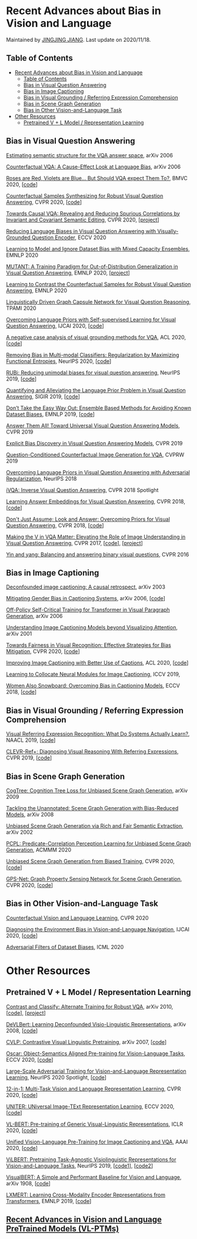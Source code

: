 # Recent Advances about Bias in Vision and Language 
Maintained by [JINGJING JIANG](https://github.com/jingjing12110). Last update on 2020/11/18. 

## Table of Contents

- [Recent Advances about Bias in Vision and Language](#recent-advances-about-bias-in-vision-and-language)
  - [Table of Contents](#table-of-contents)
  - [Bias in Visual Question Answering](#bias-in-visual-question-answering)
  - [Bias in Image Captioning](#bias-in-image-captioning)
  - [Bias in Visual Grounding / Referring Expression Comprehension](#bias-in-visual-grounding--referring-expression-comprehension)
  - [Bias in Scene Graph Generation](#bias-in-scene-graph-generation)
  - [Bias in Other Vision-and-Language Task](#bias-in-other-vision-and-language-task)
- [Other Resources](#other-resources)
  - [Pretrained V + L Model / Representation Learning](#pretrained-v--l-model--representation-learning)


## Bias in Visual Question Answering

[Estimating semantic structure for the VQA answer space](https://arxiv.org/abs/2006.05726), arXiv 2006

[Counterfactual VQA: A Cause-Effect Look at Language Bias](https://arxiv.org/abs/2006.04315), arXiv 2006

[Roses are Red, Violets are Blue... But Should VQA expect Them To?](https://arxiv.org/abs/2006.05121), BMVC 2020, [[code](https://github.com/gqaood/GQA-OOD?utm_source=catalyzex.com)]

[Counterfactual Samples Synthesizing for Robust Visual Question Answering](https://arxiv.org/abs/2003.06576v1), CVPR 2020, [[code](https://github.com/yanxinzju/CSS-VQA?utm_source=catalyzex.com)]

[Towards Causal VQA: Revealing and Reducing Spurious Correlations by Invariant and Covariant Semantic Editing](https://openaccess.thecvf.com/content_CVPR_2020/papers/Agarwal_Towards_Causal_VQA_Revealing_and_Reducing_Spurious_Correlations_by_Invariant_CVPR_2020_paper.pdf), CVPR 2020, [[project](https://rakshithshetty.github.io/CausalVQA/)]

[Reducing Language Biases in Visual Question Answering with Visually-Grounded Question Encoder](https://arxiv.org/abs/2007.06198), ECCV 2020

[Learning to Model and Ignore Dataset Bias with Mixed Capacity Ensembles](https://arxiv.org/abs/2011.03856), EMNLP 2020

[MUTANT: A Training Paradigm for Out-of-Distribution Generalization in Visual Question Answering](https://arxiv.org/abs/2009.08566), EMNLP 2020, [[project](https://www.public.asu.edu/~tgokhale/)] 

[Learning to Contrast the Counterfactual Samples for Robust Visual Question Answering](https://www.aclweb.org/anthology/2020.emnlp-main.265.pdf), EMNLP 2020

[Linguistically Driven Graph Capsule Network for Visual Question Reasoning](https://arxiv.org/abs/2003.10065), TPAMI 2020

[Overcoming Language Priors with Self-supervised Learning for Visual Question Answering](https://www.ijcai.org/Proceedings/2020/0151.pdf), IJCAI 2020, [[code](https://github.com/CrossmodalGroup/SSL-VQA)]

[A negative case analysis of visual grounding methods for VQA](https://arxiv.org/abs/2004.05704), ACL 2020, [[code](https://github.com/erobic/negative_analysis_of_grounding?utm_source=catalyzex.com)]

[Removing Bias in Multi-modal Classifiers: Regularization by Maximizing Functional Entropies](https://arxiv.org/abs/2010.10802?context=cs.LG), NeurIPS 2020, [[code](https://github.com/itaigat/removing-bias-in-multi-modal-classifiers)]

[RUBi: Reducing unimodal biases for visual question answering](https://proceedings.neurips.cc/paper/2019/file/51d92be1c60d1db1d2e5e7a07da55b26-Paper.pdf), NeurIPS 2019, [[code](https://github.com/cdancette/rubi.bootstrap.pytorch)]

[Quantifying and Alleviating the Language Prior Problem in Visual Question Answering](https://dl.acm.org/doi/abs/10.1145/3331184.3331186), SIGIR 2019, [[code](https://github.com/guoyang9/vqa-prior?utm_source=catalyzex.com)]

[Don’t Take the Easy Way Out: Ensemble Based Methods for Avoiding Known Dataset Biases](https://arxiv.org/pdf/1909.03683.pdf), EMNLP 2019, [[code](https://github.com/chrisc36/debias?utm_source=catalyzex.com)]

[Answer Them All! Toward Universal Visual Question Answering Models](https://openaccess.thecvf.com/content_CVPR_2019/papers/Shrestha_Answer_Them_All_Toward_Universal_Visual_Question_Answering_Models_CVPR_2019_paper.pdf), CVPR 2019

[Explicit Bias Discovery in Visual Question Answering Models](https://openaccess.thecvf.com/content_CVPR_2019/papers/Manjunatha_Explicit_Bias_Discovery_in_Visual_Question_Answering_Models_CVPR_2019_paper.pdf), CVPR 2019

[Question-Conditioned Counterfactual Image Generation for VQA](https://arxiv.org/abs/1911.06352), CVPRW 2019

[Overcoming Language Priors in Visual Question Answering with Adversarial Regularization](https://arxiv.org/abs/1810.03649), NeurIPS 2018

[iVQA: Inverse Visual Question Answering](https://arxiv.org/abs/1710.03370), CVPR 2018 Spotlight

[Learning Answer Embeddings for Visual Question Answering](https://openaccess.thecvf.com/content_cvpr_2018/papers/Hu_Learning_Answer_Embeddings_CVPR_2018_paper.pdf), CVPR 2018, [[code](https://github.com/hexiang-hu/answer_embedding)]

[Don't Just Assume; Look and Answer: Overcoming Priors for Visual Question Answering](https://arxiv.org/abs/1712.00377), CVPR 2018, [[code](https://github.com/AishwaryaAgrawal/GVQA?utm_source=catalyzex.com)]

[Making the V in VQA Matter: Elevating the Role of Image Understanding in Visual Question Answering](https://arxiv.org/abs/1612.00837), CVPR 2017, [[code](https://github.com/necla-ml/SNLI-VE?utm_source=catalyzex.com)], [[project](https://visualqa.org/)]

[Yin and yang: Balancing and answering binary visual questions](https://openaccess.thecvf.com/content_cvpr_2016/papers/Zhang_Yin_and_Yang_CVPR_2016_paper.pdf), CVPR 2016

## Bias in Image Captioning

[Deconfounded image captioning: A causal retrospect](https://arxiv.org/abs/2003.03923), arXiv 2003

[Mitigating Gender Bias in Captioning Systems](https://arxiv.org/pdf/2006.08315.pdf), arXiv 2006, [[code](https://github.com/CaptionGenderBias2020/Mitigating_Gender_Bias_In_Captioning_System)]

[Off-Policy Self-Critical Training for Transformer in Visual Paragraph Generation](https://arxiv.org/abs/2006.11714),  arXiv 2006

[Understanding Image Captioning Models beyond Visualizing Attention](https://arxiv.org/abs/2001.01037), arXiv 2001

[Towards Fairness in Visual Recognition: Effective Strategies for Bias Mitigation](https://arxiv.org/pdf/1911.11834.pdf), CVPR 2020, [[code](https://github.com/princetonvisualai/DomainBiasMitigation)]

[Improving Image Captioning with Better Use of Captions](https://arxiv.org/abs/2006.11807), ACL 2020, [[code](https://github.com/Gitsamshi/WeakVRD-Captioning?utm_source=catalyzex.com)]

[Learning to Collocate Neural Modules for Image Captioning](https://openaccess.thecvf.com/content_ICCV_2019/papers/Yang_Learning_to_Collocate_Neural_Modules_for_Image_Captioning_ICCV_2019_paper.pdf), ICCV 2019, 

[Women Also Snowboard: Overcoming Bias in Captioning Models](https://openaccess.thecvf.com/content_ECCV_2018/papers/Lisa_Anne_Hendricks_Women_also_Snowboard_ECCV_2018_paper.pdf), ECCV 2018, [[code](https://github.com/dtak/local-independence-public?utm_source=catalyzex.com)]

## Bias in Visual Grounding / Referring Expression Comprehension

[Visual Referring Expression Recognition: What Do Systems Actually Learn?](https://arxiv.org/abs/1805.11818), NAACL 2019, [[code](https://github.com/volkancirik/neural-sieves-refexp?utm_source=catalyzex.com)]

[CLEVR-Ref+: Diagnosing Visual Reasoning With Referring Expressions](https://openaccess.thecvf.com/content_CVPR_2019/papers/Liu_CLEVR-Ref_Diagnosing_Visual_Reasoning_With_Referring_Expressions_CVPR_2019_paper.pdf), CVPR 2019, [[code](https://github.com/TheShadow29/awesome-grounding?utm_source=catalyzex.com)]

## Bias in Scene Graph Generation

[CogTree: Cognition Tree Loss for Unbiased Scene Graph Generation](https://arxiv.org/abs/2009.07526), arXiv 2009

[Tackling the Unannotated: Scene Graph Generation with Bias-Reduced Models](https://arxiv.org/abs/2008.07832), arXiv 2008

[Unbiased Scene Graph Generation via Rich and Fair Semantic Extraction](https://arxiv.org/abs/2002.00176), arXiv 2002  

[PCPL: Predicate-Correlation Perception Learning for Unbiased Scene Graph Generation](https://arxiv.org/abs/2009.00893), ACMMM 2020

[Unbiased Scene Graph Generation from Biased Training](https://arxiv.org/abs/2002.11949), CVPR 2020, [[code](https://github.com/KaihuaTang/Scene-Graph-Benchmark.pytorch)]

[GPS-Net: Graph Property Sensing Network for Scene Graph Generation](https://openaccess.thecvf.com/content_CVPR_2020/papers/Lin_GPS-Net_Graph_Property_Sensing_Network_for_Scene_Graph_Generation_CVPR_2020_paper.pdf), CVPR 2020, [[code](https://github.com/taksau/GPS-Net)]


## Bias in Other Vision-and-Language Task

[Counterfactual Vision and Language Learning](https://openaccess.thecvf.com/content_CVPR_2020/papers/Abbasnejad_Counterfactual_Vision_and_Language_Learning_CVPR_2020_paper.pdf), CVPR 2020

[Diagnosing the Environment Bias in Vision-and-Language Navigation](https://arxiv.org/abs/2005.03086), IJCAI 2020, [[code](https://github.com/zhangybzbo/EnvBiasVLN?utm_source=catalyzex.com)]

[Adversarial Filters of Dataset Biases](https://arxiv.org/abs/2002.04108), ICML 2020


# Other Resources

## Pretrained V + L Model / Representation Learning
  
[Contrast and Classify: Alternate Training for Robust VQA](https://arxiv.org/abs/2010.06087), arXiv 2010, [[code](https://github.com/yashkant/concat-vqa)], [[project](https://yashkant.github.io/projects/concat-vqa.html)]

[DeVLBert: Learning Deconfounded Visio-Linguistic Representations](https://arxiv.org/abs/2008.06884), arXiv 2008, [[code](https://github.com/shengyuzhang/DeVLBert)]

[CVLP: Contrastive Visual Linguistic Pretraining](https://arxiv.org/abs/2007.13135), arXiv 2007, [[code](https://github.com/ArcherYunDong/CVLP-)]

[Oscar: Object-Semantics Aligned Pre-training for Vision-Language Tasks](https://arxiv.org/abs/2004.06165), ECCV 2020, [[code](https://github.com/microsoft/Oscar)]

[Large-Scale Adversarial Training for Vision-and-Language Representation Learning](https://arxiv.org/abs/2006.06195), NeurIPS 2020 Spotlight, [[code](https://github.com/zhegan27/VILLA)]

[12-in-1: Multi-Task Vision and Language Representation Learning](https://openaccess.thecvf.com/content_CVPR_2020/html/Lu_12-in-1_Multi-Task_Vision_and_Language_Representation_Learning_CVPR_2020_paper.html), CVPR 2020, [[code](https://github.com/facebookresearch/vilbert-multi-task)]

[UNITER: UNiversal Image-TExt Representation Learning](https://arxiv.org/abs/1909.11740v3), ECCV 2020, [[code](https://github.com/ChenRocks/UNITER)]

[VL-BERT: Pre-training of Generic Visual-Linguistic Representations](https://arxiv.org/abs/1908.08530v4), ICLR 2020, [[code](https://github.com/jackroos/VL-BERT)]

[Unified Vision-Language Pre-Training for Image Captioning and VQA](https://arxiv.org/abs/1909.11059v3), AAAI 2020, [[code](https://github.com/LuoweiZhou/VLP)]

[ViLBERT: Pretraining Task-Agnostic Visiolinguistic Representations for Vision-and-Language Tasks](https://arxiv.org/abs/1908.02265v1), NeurIPS 2019, [[code1](https://github.com/jiasenlu/vilbert_beta)], [[code2](https://github.com/facebookresearch/vilbert-multi-task)]

[VisualBERT: A Simple and Performant Baseline for Vision and Language](https://arxiv.org/abs/1908.03557v1), arXiv 1908, [[code](https://github.com/uclanlp/visualbert)]

[LXMERT: Learning Cross-Modality Encoder Representations from Transformers](https://arxiv.org/abs/1908.07490v3), EMNLP 2019, [[code](https://github.com/airsplay/lxmert)]

## [Recent Advances in Vision and Language PreTrained Models (VL-PTMs)](https://github.com/jingjing12110/awesome-vision-language-pretraining-papers)

